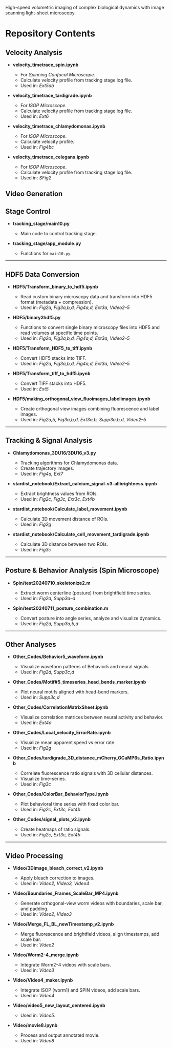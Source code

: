 High-speed volumetric imaging of complex biological dynamics with image scanning light-sheet microscopy

# Repository Contents

## Velocity Analysis
- **velocity_timetrace_spin.ipynb**  
  - For *Spinning Confocal Microscope*.  
  - Calculate velocity profile from tracking stage log file.  
  - Used in: *Ext5ab*

- **velocity_timetrace_tardigrade.ipynb**  
  - For *ISOP Microscope*.  
  - Calculate velocity profile from tracking stage log file.  
  - Used in: *Ext6*

- **velocity_timetrace_chlamydomonas.ipynb**  
  - For *ISOP Microscope*.  
  - Calculate velocity profile.  
  - Used in: *Fig4bc*

- **velocity_timetrace_celegans.ipynb**  
  - For *ISOP Microscope*.  
  - Calculate velocity profile from tracking stage log file.  
  - Used in: *SFig2*

## Video Generation



## Stage Control
- **tracking_stage/main10.py**  
  - Main code to control tracking stage.

- **tracking_stage/app_module.py**  
  - Functions for `main10.py`.

---

## HDF5 Data Conversion
- **HDF5/Transform_binary_to_hdf5.ipynb**  
  - Read custom binary microscopy data and transform into HDF5 format (metadata + compression).  
  - Used in: *Fig2a, Fig3a,b,d, Fig4a,d, Ext3a, Video2–5*

- **HDF5/binary2hdf5.py**  
  - Functions to convert single binary microscopy files into HDF5 and read volumes at specific time points.  
  - Used in: *Fig2a, Fig3a,b,d, Fig4a,d, Ext3a, Video2–5*

- **HDF5/Transform_HDF5_to_tiff.ipynb**  
  - Convert HDF5 stacks into TIFF.  
  - Used in: *Fig2a, Fig3a,b,d, Fig4a,d, Ext3a, Video2–5*

- **HDF5/Transform_tiff_to_hdf5.ipynb**  
  - Convert TIFF stacks into HDF5.  
  - Used in: *Ext5*

- **HDF5/making_orthogonal_view_fluoimages_labelimages.ipynb**  
  - Create orthogonal view images combining fluorescence and label images.  
  - Used in: *Fig2a,b, Fig3a,b,d, Ext3a,b, Supp3a,b,d, Video2–5*

---

## Tracking & Signal Analysis
- **Chlamydomonas_3DU16/3DU16_v3.py**  
  - Tracking algorithms for Chlamydomonas data.  
  - Create trajectory images.  
  - Used in: *Fig4a, Ext7*

- **stardist_notebook/Extract_calcium_signal-v3-allbrightness.ipynb**  
  - Extract brightness values from ROIs.  
  - Used in: *Fig2c, Fig3c, Ext3c, Ext4b*

- **stardist_notebook/Calculate_label_movement.ipynb**  
  - Calculate 3D movement distance of ROIs.  
  - Used in: *Fig2g*

- **stardist_notebook/Calculate_cell_movement_tardigrade.ipynb**  
  - Calculate 3D distance between two ROIs.  
  - Used in: *Fig3c*

---

## Posture & Behavior Analysis (Spin Microscope)
- **Spin/test20240710_skeletonize2.m**  
  - Extract worm centerline (posture) from brightfield time series.  
  - Used in: *Fig2d, Supp3a–d*

- **Spin/test20240711_posture_combination.m**  
  - Convert posture into angle series, analyze and visualize dynamics.  
  - Used in: *Fig2d, Supp3a,b,d*

---

## Other Analyses
- **Other_Codes/Behavior5_waveform.ipynb**  
  - Visualize waveform patterns of Behavior5 and neural signals.  
  - Used in: *Fig2d, Supp3c,d*

- **Other_Codes/Motif#5_timeseries_head_bends_marker.ipynb**  
  - Plot neural motifs aligned with head-bend markers.  
  - Used in: *Supp3c,d*

- **Other_Codes/CorrelationMatrixSheet.ipynb**  
  - Visualize correlation matrices between neural activity and behavior.  
  - Used in: *Ext4a*

- **Other_Codes/Local_velocity_ErrorRate.ipynb**  
  - Visualize mean apparent speed vs error rate.  
  - Used in: *Fig2g*

- **Other_Codes/tardigrade_3D_distance_mCherry_GCaMP6s_Ratio.ipynb**  
  - Correlate fluorescence ratio signals with 3D cellular distances.  
  - Visualize time-series.  
  - Used in: *Fig3c*

- **Other_Codes/ColorBar_BehaviorType.ipynb**  
  - Plot behavioral time series with fixed color bar.  
  - Used in: *Fig2c, Ext3c, Ext4b*

- **Other_Codes/signal_plots_v2.ipynb**  
  - Create heatmaps of ratio signals.  
  - Used in: *Fig2c, Ext3c, Ext4b*

---

## Video Processing
- **Video/3Dimage_bleach_correct_v2.ipynb**  
  - Apply bleach correction to images.  
  - Used in: *Video2, Video3, Video4*

- **Video/Boundaries_Frames_ScaleBar_MP4.ipynb**  
  - Generate orthogonal-view worm videos with boundaries, scale bar, and padding.  
  - Used in: *Video2, Video3*

- **Video/Merge_FL_BL_newTimestamp_v2.ipynb**  
  - Merge fluorescence and brightfield videos, align timestamps, add scale bar.  
  - Used in: *Video2*

- **Video/Worm2-4_merge.ipynb**  
  - Integrate Worm2–4 videos with scale bars.  
  - Used in: *Video3*

- **Video/Video4_maker.ipynb**  
  - Integrate ISOP (worm1) and SPIN videos, add scale bars.  
  - Used in: *Video4*

- **Video/video5_new_layout_centered.ipynb**  
  - Used in: *Video5*.

- **Video/movie8.ipynb**  
  - Process and output annotated movie.  
  - Used in: *Video8*
